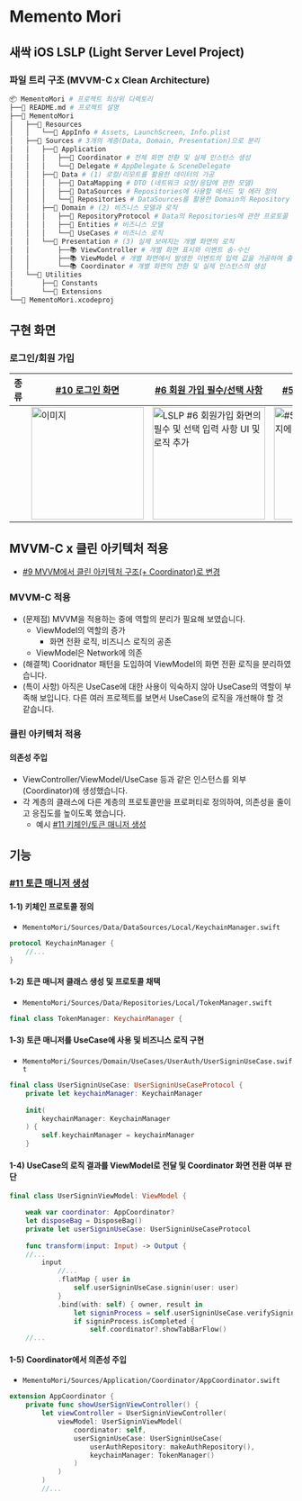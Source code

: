 # Memento Mori

## 새싹 iOS LSLP (Light Server Level Project)

### 파일 트리 구조 (MVVM-C x Clean Architecture)
```bash
📦 MementoMori # 프로젝트 최상위 디렉토리
├──📄 README.md # 프로젝트 설명
├──📂 MementoMori
│   ├──📂 Resources
│   │   └──📂 AppInfo # Assets, LaunchScreen, Info.plist
│   ├──📂 Sources # 3개의 계층(Data, Domain, Presentation)으로 분리
│   │   ├──📂 Application
│   │   │   ├──📂 Coordinator # 전체 화면 전환 및 실제 인스턴스 생성
│   │   │   └──📂 Delegate # AppDelegate & SceneDelegate
│   │   ├──📡 Data # (1) 로컬/리모트를 활용한 데이터의 가공
│   │   │   ├──📂 DataMapping # DTO (네트워크 요청/응답에 관한 모델)
│   │   │   ├──📂 DataSources # Repositories에 사용할 메서드 및 에러 정의 
│   │   │   └──📂 Repositories # DataSources를 활용한 Domain의 Repository Protocol의 구현체
│   │   ├──📝 Domain # (2) 비즈니스 모델과 로직
│   │   │   ├──📂 RepositoryProtocol # Data의 Repositories에 관한 프로토콜 (의존성 역전)
│   │   │   ├──📂 Entities # 비즈니스 모델
│   │   │   └──📂 UseCases # 비즈니스 로직
│   │   └──📱 Presentation # (3) 실제 보여지는 개별 화면의 로직
│   │       ├──📚 ViewController # 개별 화면 표시와 이벤트 송·수신
│   │       ├──📚 ViewModel # 개별 화면에서 발생한 이벤트의 입력 값을 가공하여 출력 값을 전달
│   │       └──📚 Coordinator # 개별 화면의 전환 및 실제 인스턴스의 생성
│   └──📂 Utilities
│       ├──📂 Constants
│       └──📂 Extensions
└──📂 MementoMori.xcodeproj
```

## 구현 화면
### 로그인/회원 가입

| 종류 | [#10 로그인 화면](https://github.com/andy-archive/mementoMori/pull/10) | [#6 회원 가입 필수/선택 사항](https://github.com/andy-archive/MementoMori/pull/6) | [#5 회원 가입 이메일 검증](https://github.com/andy-archive/MementoMori/pull/5) |
|-|-|-|-|
| | <img src="https://github.com/andy-archive/MementoMori/assets/102043891/fbd862fc-2602-4685-acc4-f35a96247c71" alt="이미지" width=200> | <img src="https://github.com/andy-archive/MementoMori/assets/102043891/a955068c-ce19-4f45-9e6f-47e859328b7e" alt="LSLP #6 회원가입 화면의 필수 및 선택 입력 사항 UI 및 로직 추가" width=200> | <img src="https://github.com/andy-archive/MementoMori/assets/102043891/a5053eb2-6243-43a9-aecc-476bf83e9d36" alt="#5 이메일 검증 응답 메시지에 따른 반응형" width=200> |

## MVVM-C x 클린 아키텍처 적용
- [#9 MVVM에서 클린 아키텍처 구조(+ Coordinator)로 변경](https://github.com/andy-archive/MementoMori/pull/9)
### MVVM-C 적용
- (문제점) MVVM을 적용하는 중에 역할의 분리가 필요해 보였습니다.
    - ViewModel의 역할의 증가
        - 화면 전환 로직, 비즈니스 로직의 공존
    - ViewModel은 Network에 의존
- (해결책) Cooridnator 패턴을 도입하여 ViewModel의 화면 전환 로직을 분리하였습니다.
- (특이 사항) 아직은 UseCase에 대한 사용이 익숙하지 않아 UseCase의 역할이 부족해 보입니다. 다른 여러 프로젝트를 보면서 UseCase의 로직을 개선해야 할 것 같습니다. 
### 클린 아키텍처 적용
#### 의존성 주입
- ViewController/ViewModel/UseCase 등과 같은 인스턴스를 외부(Coordinator)에 생성했습니다.
- 각 계층의 클래스에 다른 계층의 프로토콜만을 프로퍼티로 정의하여, 의존성을 줄이고 응집도를 높이도록 했습니다.
  - 예시 [#11 키체인/토큰 매니저 생성](https://github.com/andy-archive/mementoMori/pull/12) 

## 기능
### [#11 토큰 매니저 생성](https://github.com/andy-archive/mementoMori/pull/12)
#### 1-1) 키체인 프로토콜 정의
- `MementoMori/Sources/Data/DataSources/Local/KeychainManager.swift`
```Swift
protocol KeychainManager {
    //...
}
```
#### 1-2) 토큰 매니저 클래스 생성 및 프로토콜 채택
- `MementoMori/Sources/Data/Repositories/Local/TokenManager.swift`
```Swift
final class TokenManager: KeychainManager {
```

#### 1-3) 토큰 매니저를 UseCase에 사용 및 비즈니스 로직 구현
- `MementoMori/Sources/Domain/UseCases/UserAuth/UserSigninUseCase.swift`
```Swift
final class UserSigninUseCase: UserSigninUseCaseProtocol {
    private let keychainManager: KeychainManager
    
    init(
        keychainManager: KeychainManager
    ) {
        self.keychainManager = keychainManager
    }
```

#### 1-4) UseCase의 로직 결과를 ViewModel로 전달 및 Coordinator 화면 전환 여부 판단
```Swift
final class UserSigninViewModel: ViewModel {

    weak var coordinator: AppCoordinator?
    let disposeBag = DisposeBag()
    private let userSigninUseCase: UserSigninUseCaseProtocol
    
    func transform(input: Input) -> Output {
    //...
        input
            //...
            .flatMap { user in
                self.userSigninUseCase.signin(user: user)
            }
            .bind(with: self) { owner, result in
                let signinProcess = self.userSigninUseCase.verifySigninProcess(response: result)
                if signinProcess.isCompleted {
                    self.coordinator?.showTabBarFlow()
    //...
```

#### 1-5) Coordinator에서 의존성 주입
- `MementoMori/Sources/Application/Coordinator/AppCoordinator.swift`
```Swift
extension AppCoordinator {
    private func showUserSignViewController() {
        let viewController = UserSigninViewController(
            viewModel: UserSigninViewModel(
                coordinator: self,
                userSigninUseCase: UserSigninUseCase(
                    userAuthRepository: makeAuthRepository(),
                    keychainManager: TokenManager()
                )
            )
        )
        //...
```
